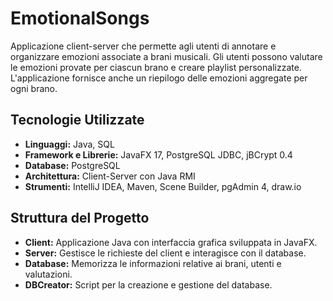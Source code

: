 # EmotionalSongs

Applicazione client-server che permette agli utenti di annotare e organizzare emozioni associate a brani musicali. Gli utenti possono valutare le emozioni provate per ciascun brano e creare playlist personalizzate. L'applicazione fornisce anche un riepilogo delle emozioni aggregate per ogni brano.

## Tecnologie Utilizzate
- **Linguaggi:** Java, SQL
- **Framework e Librerie:** JavaFX 17, PostgreSQL JDBC, jBCrypt 0.4
- **Database:** PostgreSQL
- **Architettura:** Client-Server con Java RMI
- **Strumenti:** IntelliJ IDEA, Maven, Scene Builder, pgAdmin 4, draw.io

## Struttura del Progetto
- **Client:** Applicazione Java con interfaccia grafica sviluppata in JavaFX.
- **Server:** Gestisce le richieste del client e interagisce con il database.
- **Database:** Memorizza le informazioni relative ai brani, utenti e valutazioni.
- **DBCreator:** Script per la creazione e gestione del database.
